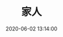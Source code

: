 ---
title: 家人
date: 2020-06-02 13:14:00
updated: 2020-06-02 13:14:00
layout: gallery
password: test
photos:
  - caption: 妈妈
    src: /source/images/mother.jpg
    desc: 最感恩的人！
  - caption: 姐姐
    src: /source/images/sister.jpg
    desc: 一直都很照顾我的人！
---